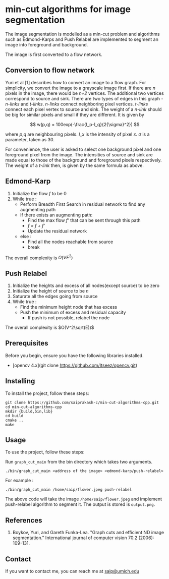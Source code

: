 # min-cut algorithms for image segmentation 

The image segmentation is modelled as a min-cut problem and algorithms such as Edmond-Karps and Push Relabel are implemented to segment an image into foreground and background.

The image is first converted to a flow network.

## Conversion to flow network

Yuri et al [1] describes how to convert an image to a flow graph. For simplicity, we convert the image to a grayscale image first. 
If there are *n* pixels in the image, there would be *n+2* vertices. The additional two vertices correspond to source and sink. 
There are two types of edges in this graph - *n-links* and *t-links*. *n-links* connect neighboring pixel vertices. *t-links* connect
each pixel vertex to source and sink. The weight of a *n-link* should be big for similar pixels and small if they are different. It is given by 

$$ w(p,q) = 100exp(-\frac{I_p-I_q}{2{\sigma}^2}) $$

where *p*,*q* are neighbouring pixels. *I_x* is the intensity of pixel *x*. $\sigma$ is a parameter, taken as 30. 

For convenience, the user is asked to select one background pixel and one foreground pixel from the image. The intensities of source and sink are made equal to those of the background and foreground pixels respectively. The weight of a *t-link* then, is given by the same formula as above.  

## Edmond-Karp
1. Initialize the flow *f* to be 0
2. While true :
   * Perform Breadth First Search in residual network to find any
augmenting path
   * If there exists an augmenting path:
     * Find the max flow *f’* that can be sent through this path
     * *f = f + f’*
     * Update the residual network
   * else :
     * Find all the nodes reachable from source
     * break

The overall complexity is $O(VE^2)$

## Push Relabel
1. Initialize the heights and excess of all nodes(except source) to be zero
2. Initialize the height of source to be *n*
3. Saturate all the edges going from source
4. While true :
    * Find the minimum height node that has excess
    * Push the minimum of excess and residual capacity
        * If push is not possible, relabel the node

The overall complexity is $O(V^2\sqrt(E))$

## Prerequisites

Before you begin, ensure you have the following libraries installed.
<!--- These are just example requirements. Add, duplicate or remove as required --->

* [opencv 4.x](git clone https://github.com/Itseez/opencv.git) 

## Installing

To install the project, follow these steps:

```
git clone https://github.com/saiprakash-c/min-cut-algorithms-cpp.git
cd min-cut-algorithms-cpp
mkdir {build,bin,lib}
cd build
cmake ..
make
```
## Usage

To use the project, follow these steps:

Run `graph_cut_main` from the bin directory which takes two arguments. 
```
./bin/graph_cut_main <address of the image> <edmond-karp/push-relabel>
```

For example :

```
./bin/graph_cut_main /home/saip/flower.jpeg push-relabel
```

The above code will take the image `/home/saip/flower.jpeg` and implement push-relabel algorithm to segment it. The output is stored is `output.png`.

## References

1. Boykov, Yuri, and Gareth Funka-Lea. "Graph cuts and efficient ND image segmentation." International journal of computer vision 70.2 (2006): 109-131.

## Contact

If you want to contact me, you can reach me at saip@umich.edu
